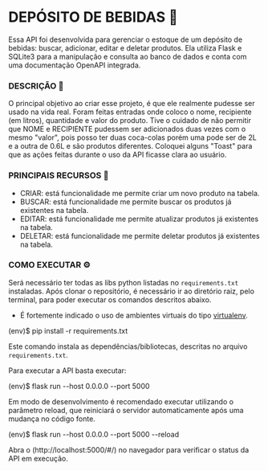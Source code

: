 # DEPÓSITO DE BEBIDAS 🍺
Essa API foi desenvolvida para gerenciar o estoque de um depósito de bebidas: buscar, adicionar, editar e deletar produtos. Ela utiliza Flask e SQLite3 para a manipulação e consulta ao banco de dados e conta com uma documentação OpenAPI integrada.

### DESCRIÇÃO 📜 
O principal objetivo ao criar esse projeto, é que ele realmente pudesse ser usado na vida real. Foram feitas entradas onde coloco o nome, recipiente (em litros), quantidade e valor do produto. Tive o cuidado de não permitir que NOME e RECIPIENTE pudessem ser adicionados duas vezes com o mesmo "valor", pois posso ter duas coca-colas porém uma pode ser de 2L e a outra de 0.6L e são produtos diferentes. Coloquei alguns "Toast" para que as ações feitas durante o uso da API ficasse clara ao usuário.

### PRINCIPAIS RECURSOS 📍
 - CRIAR: está funcionalidade me permite criar um novo produto na tabela.
 - BUSCAR: está funcionalidade me permite buscar os produtos já existentes na tabela.
 - EDITAR: está funcionalidade me permite atualizar produtos já existentes na tabela.
 - DELETAR: está funcionalidade me permite deletar produtos já existentes na tabela.

### COMO EXECUTAR ⚙️
Será necessário ter todas as libs python listadas no `requirements.txt` instaladas.
Após clonar o repositório, é necessário ir ao diretório raiz, pelo terminal, para poder executar os comandos descritos abaixo.

- É fortemente indicado o uso de ambientes virtuais do tipo [virtualenv](https://virtualenv.pypa.io/en/latest/installation.html).

(env)$ pip install -r requirements.txt

Este comando instala as dependências/bibliotecas, descritas no arquivo `requirements.txt`.

Para executar a API  basta executar:

(env)$ flask run --host 0.0.0.0 --port 5000

Em modo de desenvolvimento é recomendado executar utilizando o parâmetro reload, que reiniciará o servidor
automaticamente após uma mudança no código fonte. 

(env)$ flask run --host 0.0.0.0 --port 5000 --reload

Abra o (http://localhost:5000/#/) no navegador para verificar o status da API em execução.
